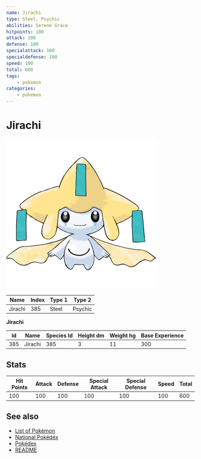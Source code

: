 ```yaml
---
name: Jirachi
type: Steel, Psychic
abilities: Serene Grace
hitpoints: 100
attack: 100
defense: 100
specialattack: 100
specialdefense: 100
speed: 100
total: 600
tags:
    - pokemon
categories:
    - pokemon
---
```


# Jirachi


![Jirachi](images/385.png)

| **Name** | **Index** | **Type 1** | **Type 2** |
|----|----|----|----|
| Jirachi | 385 | Steel | Psychic  |

**Jirachi** 




| **Id** | **Name** | **Species Id** | **Height dm** | **Weight hg** | **Base Experience** |
|--------|----------|----------------|------------|------------|---------------------|
| 385 | Jirachi | 385 | 3 | 11 | 300 |



## Stats

| **Hit Points** | **Attack** | **Defense** | **Special Attack** | **Special Defense** | **Speed** | **Total** |
|----------------|------------|-------------|--------------------|---------------------|-----------|-----------|
| 100 | 100 | 100 | 100 | 100 | 100 | 600 |

## See also

- [List of Pokémon](../pokemon.md)
- [National Pokédex](../national_pokedex.md)
- [Pokédex](../pokedex.md)
- [README](../README.md)
